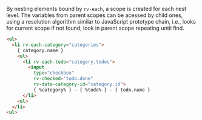By nesting elements bound by `rv-each`, a scope is created for each nest level. The variables from parent scopes can be acessed by child ones, using a resolution algorithm similar to JavaScript prototype chain, i.e., looks for current scope if not found, look in parent scope repeating until find.

```html
<ul>
  <li rv-each-category="categories">
    { category.name }
    <ul>
      <li rv-each-todo="category.todos">
        <input
          type="checkbox"
          rv-checked="todo.done"
          rv-data-category-id="category.id">
          { %category% } - { %todo% } - { todo.name }
      </li>
    <ul>
  </li>
<ul>
```

<!-- A more complex example can be found [here](https://codepen.io/blikblum/pen/MKXXOX?editors=1010#0) -->
